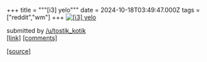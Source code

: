 +++
title = """[i3] yelo"""
date = 2024-10-18T03:49:47.000Z
tags = ["reddit","wm"]
+++
[![[i3] yelo](https://external-preview.redd.it/ZG50NmxmM3dzZnZkMRtoxqNSQ3bexT-PySESKWTSsdS08hZ_qkcNEP8NLfxV.png?width=640&crop=smart&auto=webp&s=3e4bf691bcd4e60a3c85237511ab1ad5844b74a8 "[i3] yelo")](https://www.reddit.com/r/unixporn/comments/1g69bwe/i3_yelo/)

submitted by [/u/tostik\_kotik](https://www.reddit.com/user/tostik_kotik)  
[\[link\]](https://v.redd.it/ns0sef3wsfvd1) [\[comments\]](https://www.reddit.com/r/unixporn/comments/1g69bwe/i3_yelo/)

[[source]](https://www.reddit.com/r/unixporn/comments/1g69bwe/i3_yelo/)
